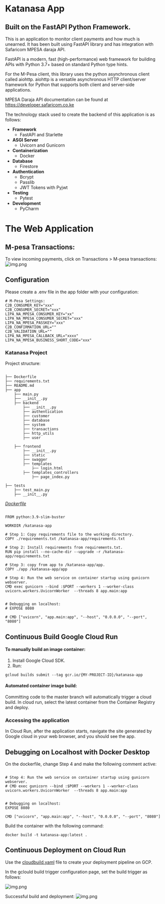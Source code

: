 # Katanasa App

## Built on the FastAPI Python Framework.

This is an application to monitor client payments and how much is unearned. 
It has been built using FastAPI library and has integration with Safaricom MPESA daraja API. 

FastAPI is a modern, fast (high-performance) web framework for building APIs with Python 3.7+ based on standard Python type hints.

For the M-Pesa client, this library uses the python asynchronous client called aiohttp. 
aiohttp is a versatile asynchronous HTTP client/server framework for Python that supports both client and server-side applications.

MPESA Daraja API documentation can be found at https://developer.safaricom.co.ke

The technology stack used to create the backend of this application is as follows:

- **Framework**
    - FastAPI and Starlette
- **ASGI Server**
    - Uvicorn and Gunicorn
- **Containerization**
    - Docker
- **Database**
    - Firestore
- **Authentication**
    - Bcrypt
    - Passlib
    - JWT Tokens with Pyjwt
- **Testing**
    - Pytest
- **Development**
    - PyCharm

# The Web Application

## M-pesa Transactions:
To view incoming payments, click on Transactions > M-pesa transactions:
![img.png](img/img.png)

## Configuration
Please create a .env file in the app folder with your configuration:
```shell
# M-Pesa Settings:
C2B_CONSUMER_KEY="xxx"
C2B_CONSUMER_SECRET="xxx"
LIPA_NA_MPESA_CONSUMER_KEY="xx"
LIPA_NA_MPESA_CONSUMER_SECRET="xxx"
LIPA_NA_MPESA_PASSKEY="xxx"
C2B_CONFIRMATION_URL=""
C2B_VALIDATION_URL=""
LIPA_NA_MPESA_CALLBACK_URL="xxxx"
LIPA_NA_MPESA_BUSINESS_SHORT_CODE="xxx"
```

### Katanasa Project
Project structure:
```

├── Dockerfile
├── requirements.txt
├── README.md
├── app
    ├── main.py
    ├── __init__.py
    ├── backend
        ├── __init__.py
        ├── authentication
        ├── customer
        ├── database
        ├── system
        ├── transactions
        ├── http_utils
        ├── user
 
    ├── frontend
        ├── __init__.py
        ├── static
        ├── swagger
        ├── templates
            ├── login.html
        ├── templates_controllers
            ├── page_index.py
 
├── tests
    ├── test_main.py
    ├── __init__.py

```

[_Dockerfile_](Dockerfile)
```

FROM python:3.9-slim-buster

WORKDIR /katanasa-app

# Step 1: Copy requirements file to the working directory.
COPY ./requirements.txt /katanasa-app/requirements.txt

# Step 2: Install requirements from requirements.txt.
RUN pip install --no-cache-dir --upgrade -r /katanasa-app/requirements.txt

# Step 3: copy from app to /katanasa-app/app.
COPY ./app /katanasa-app/app

# Step 4: Run the web service on container startup using gunicorn webserver.
CMD exec gunicorn --bind :$PORT --workers 1 --worker-class uvicorn.workers.UvicornWorker  --threads 8 app.main:app


# Debugging on localhost:
# EXPOSE 8080

# CMD ["uvicorn", "app.main:app", "--host", "0.0.0.0", "--port", "8080"]
```

## Continuous Build Google Cloud Run

#### To manually build an image container:
1. Install Google Cloud SDK.
2. Run:
```
gcloud builds submit --tag gcr.io/{MY-PROJECT-ID}/katanasa-app
```
#### Automated container image build:
Committing code to the master branch will automatically trigger a cloud build. 
In cloud run, select the latest container from the Container Registry and deploy.

### Accessing the application
In Cloud Run, after the application starts, navigate the site generated by Google cloud in your web browser, and you should see the app.

## Debugging on Localhost with Docker Desktop
On the dockerfile, change Step 4 and make the following comment active:
```

# Step 4: Run the web service on container startup using gunicorn webserver.
# CMD exec gunicorn --bind :$PORT --workers 1 --worker-class uvicorn.workers.UvicornWorker  --threads 8 app.main:app


# Debugging on localhost:
EXPOSE 8080

CMD ["uvicorn", "app.main:app", "--host", "0.0.0.0", "--port", "8080"]

```

Build the container with the following command:
```
docker build -t katanasa-app:latest .
```

## Continuous Deployment on Cloud Run

Use the [cloudbuild.yaml](cloudbuild.yaml) file to create your deployment pipeline on GCP.

In the gclould build trigger configuration page, set the build trigger as follows:

![img.png](img/gcloud-build-trigger-config.png)

Successful build and deployment:
![img.png](img/gcloud-build-details.png)
